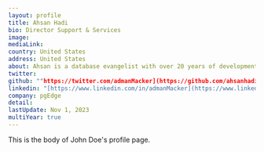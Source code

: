 ```yaml
---
layout: profile
title: Ahsan Hadi
bio: Director Support & Services
image: 
mediaLink: 
country: United States
address: United States
about: Ahsan is a database evangelist with over 20 years of development and management experience. He is passionate about databases, and has worked with Postgres and Oracle extensively throughout his career. With over 15 years of working with PostgreSQL, he has worked with companies like EDB as a Senior Director of Product Development, HighGo Software as VP of Product Development, and as a Programmer Analyst with British Telecom.
twitter: 
github: ""https://twitter.com/admanMacker](https://github.com/ahsanhadi"
linkedin: "[https://www.linkedin.com/in/admanMacker](https://www.linkedin.com/in/ahsan-hadi-6667608/)"
company: pgEdge 
detail: 
lastUpdate: Nov 1, 2023
multiYear: true
---
```


This is the body of John Doe's profile page.
